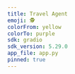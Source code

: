 ```yaml
---
title: Travel Agent
emoji: 🕵
colorFrom: yellow
colorTo: purple
sdk: gradio
sdk_version: 5.29.0
app_file: app.py
pinned: true
---
```

